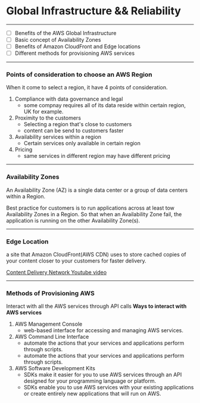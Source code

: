 # Global Infrastructure && Reliability
****
- [ ] Benefits of the AWS Global Infrastructure
- [ ] Basic concept of Availability Zones
- [ ] Benefits of Amazon CloudFront and Edge locations
- [ ] Different methods for provisioning AWS services

****
### Points of consideration to choose an AWS Region
When it come to select a region, it have 4 points of consideration.
1. Compliance with data governance and legal 
    - some compnay requires all of its data reside within certain region, UK for example.
2. Proximity to the customers
    - Selecting a region that's close to customers
    - content can be send to customers faster
3. Availability services within a region
    - Certain services only available in certain region
4. Pricing
    - same services in different region may have different pricing

---
### Availability Zones

An Availability Zone (AZ) is a single data center or a group of data centers within a Region.

Best practice for customers is to run applications across at least tow Availability Zones in a Region. So that when an Availability Zone fail, the application is running on the other Availability Zone(s).

---
### Edge Location 
a site that Amazon CloudFront(AWS CDN) uses to store cached copies of your content closer to your customers for faster delivery.

[Content Delivery Network Youtube video](/https://www.youtube.com/watch?v=Bsq5cKkS33I)

---
### Methods of Provisioning AWS
Interact with all the AWS services through API calls
**Ways to interact with AWS services**

1. AWS Management Console
    - web-based interface for accessing and managing AWS services.
2. AWS Command Line Interface
    - automate the actions that your services and applications perform through scripts.
    - automate the actions that your services and applications perform through scripts.
3. AWS Software Development Kits
    - SDKs make it easier for you to use AWS services through an API designed for your programming language or platform.
    - SDKs enable you to use AWS services with your existing applications or create entirely new applications that will run on AWS.

